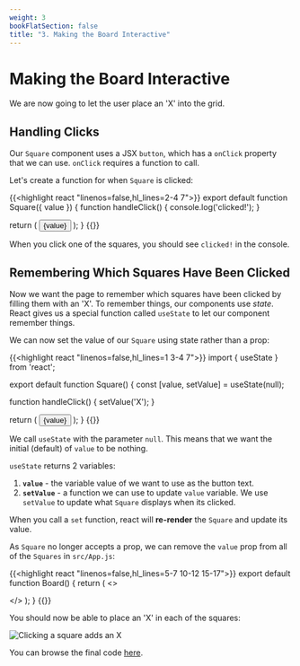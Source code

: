 ```yaml
---
weight: 3
bookFlatSection: false
title: "3. Making the Board Interactive"
---
```


# Making the Board Interactive

We are now going to let the user place an 'X' into the grid.

## Handling Clicks

Our `Square` component uses a JSX `button`, which has a `onClick` property that we can use.
`onClick` requires a function to call.

Let's create a function for when `Square` is clicked:

{{<highlight react "linenos=false,hl_lines=2-4 7">}}
export default function Square({ value }) {
  function handleClick() {
    console.log('clicked!');
  }

  return (
    <button className="square" onClick={handleClick} >
      {value}
    </button>
  );
}
{{</highlight>}}

When you click one of the squares, you should see `clicked!` in the console.

## Remembering Which Squares Have Been Clicked

Now we want the page to remember which squares have been clicked by filling them with an 'X'.
To remember things, our components use *state*.
React gives us a special function called `useState` to let our component remember things.

We can now set the value of our `Square` using state rather than a prop: 

{{<highlight react "linenos=false,hl_lines=1 3-4 7">}}
import { useState } from 'react';

export default function Square() {
  const [value, setValue] = useState(null);

  function handleClick() {
    setValue('X');
  }

  return (
    <button className="square" onClick={handleClick}>
      {value}
    </button>
  );
}
{{</highlight>}}

We call `useState` with the parameter `null`.
This means that we want the initial (default) of `value` to be nothing.

`useState` returns 2 variables:
1. **`value`** - the variable value of we want to use as the button text.
2. **`setValue`** - a function we can use to update `value` variable. We use `setValue` to update what `Square` displays when its clicked.

When you call a `set` function, react will **re-render** the `Square` and update its value.

As `Square` no longer accepts a prop, we can remove the `value` prop from all of the `Squares` in `src/App.js`:

{{<highlight react "linenos=false,hl_lines=5-7 10-12 15-17">}}
export default function Board() {
  return (
    <>
      <div className="board-row">
        <Square />
        <Square />
        <Square />
      </div>
      <div className="board-row">
        <Square />
        <Square />
        <Square />
      </div>
      <div className="board-row">
        <Square />
        <Square />
        <Square />
      </div>
    </>
  );
}
{{</highlight>}}

You should now be able to place an 'X' in each of the squares:

![Clicking a square adds an X](/react-noughts-and-crosses/interactivity/clicking.gif)

You can browse the final code [here](https://github.com/BreD1810/react-noughts-and-crosses/tree/ffaf96b4c0bd891aa1f2b10457214821151cbde9).
